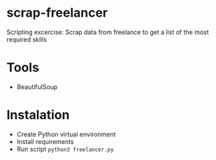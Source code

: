# scrap-freelancer
Scripting excercise:  Scrap data from freelance to get a list of the most required skills
# Tools
- BeautifulSoup
# Instalation
- Create Python virtual environment
- Install requirements
- Run script `python3 freelancer.py`

